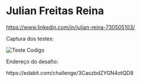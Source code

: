 

<h1> Julian Freitas Reina </h1>

https://www.linkedin.com/in/julian-reina-730505103/

<p> Captura dos testes: </p>

![Teste Codigo](https://user-images.githubusercontent.com/87534209/161060096-593d6796-07bd-421f-b153-219b55321314.png)


<p> Endereço do desafio: </p>
https://edabit.com/challenge/3CaszbdZYGN4otQD8
